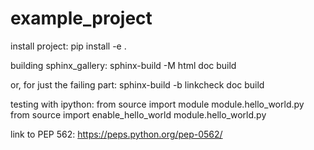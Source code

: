 # example_project

install project:
pip install -e .

building sphinx_gallery:
sphinx-build -M html doc build

or, for just the failing part:
sphinx-build -b linkcheck doc build

testing with ipython:
from source import module
module.hello_world.py
from source import enable_hello_world
module.hello_world.py

link to PEP 562:
https://peps.python.org/pep-0562/
